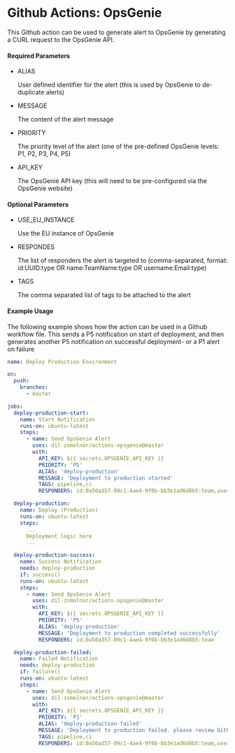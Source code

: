 # Github Actions: OpsGenie

This Github action can be used to generate alert to OpsGenie by generating a CURL request to the OpsGenie API.

#### Required Parameters

* ALIAS
         
  User defined identifier for the alert (this is used by OpsGenie to de-duplicate alerts)

* MESSAGE       

  The content of the alert message

* PRIORITY      

  The priority level of the alert (one of the pre-defined OpsGenie levels: P1, P2, P3, P4, P5)
  
* API_KEY

  The OpsGenie API key (this will need to be pre-configured via the OpsGenie website)

#### Optional Parameters

* USE_EU_INSTANCE

  Use the EU instance of OpsGenie

* RESPONDES

  The list of responders the alert is targeted to (comma-separated, format: id:UUID:type OR name:TeamName:type OR username:Email:type)

* TAGS

  The comma separated list of tags to be attached to the alert
    
#### Example Usage

The following example shows how the action can be used in a Github workflow file. This sends a P5 notification on start
of deployment, and then generates another P5 notification on successful deployment- or a P1 alert on failure

```yaml
name: Deploy Production Environment

on:
  push:
    branches:
      - master

jobs:
  deploy-production-start:
    name: Start Notification
    runs-on: ubuntu-latest
    steps:
      - name: Send OpsGenie Alert
        uses: dil-zsmolnar/actions-opsgenie@master
        with:
          API_KEY: ${{ secrets.OPSGENIE_API_KEY }}
          PRIORITY: 'P5'
          ALIAS: 'deploy-production'
          MESSAGE: 'Deployment to production started'
          TAGS: pipeline,ci
          RESPONDERS: id:0a50a357-09c1-4ae4-9f0b-bb3e1ad6d8b5:team,username:support@acme.com:user,name:NOC:team

  deploy-production:
    name: Deploy (Production)
    runs-on: ubuntu-latest
    steps:
      ...
      Deployment logic here
      ...

  deploy-production-success:
    name: Success Notification
    needs: deploy-production
    if: success()
    runs-on: ubuntu-latest
    steps:
      - name: Send OpsGenie Alert
        uses: dil-zsmolnar/actions-opsgenie@master
        with:
          API_KEY: ${{ secrets.OPSGENIE_API_KEY }}
          PRIORITY: 'P5'
          ALIAS: 'deploy-production'
          MESSAGE: 'Deployment to production completed successfully'
          RESPONDERS: id:0a50a357-09c1-4ae4-9f0b-bb3e1ad6d8b5:team

  deploy-production-failed:
    name: Failed Notification
    needs: deploy-production
    if: failure()
    runs-on: ubuntu-latest
    steps:
      - name: Send OpsGenie Alert
        uses: dil-zsmolnar/actions-opsgenie@master
        with:
          API_KEY: ${{ secrets.OPSGENIE_API_KEY }}
          PRIORITY: 'P1'
          ALIAS: 'deploy-production-failed'
          MESSAGE: 'Deployment to production failed. please review Github Actions logs'
          TAGS: pipeline,ci
          RESPONDERS: id:0a50a357-09c1-4ae4-9f0b-bb3e1ad6d8b5:team,username:support@acme.com:user,name:NOC:team
```
